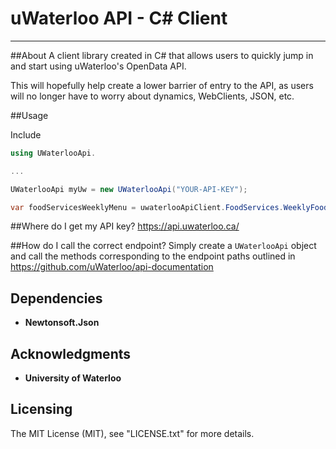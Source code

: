 # uWaterloo API - C# Client
---

##About
A client library created in C# that allows users to quickly jump in and start using uWaterloo's OpenData API. 

This will hopefully help create a lower barrier of entry to the API, as users will no longer have to worry about dynamics, WebClients, JSON, etc. 

##Usage

Include 

```C#
using UWaterlooApi.  

...

UWaterlooApi myUw = new UWaterlooApi("YOUR-API-KEY");

var foodServicesWeeklyMenu = uwaterlooApiClient.FoodServices.WeeklyFoodMenu(2013, 12);

```

##Where do I get my API key?
https://api.uwaterloo.ca/

##How do I call the correct endpoint?
Simply create a `UWaterlooApi` object and call the methods corresponding to the endpoint paths outlined in https://github.com/uWaterloo/api-documentation

## Dependencies 
* **Newtonsoft.Json**

## Acknowledgments
* **University of Waterloo**

## Licensing
The MIT License (MIT), see "LICENSE.txt" for more details.

